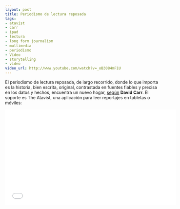 ```yaml
---
layout: post
title: Periodismo de lectura reposada
tags: 
- atavist
- carr
- ipad
- lectura
- long form journalism
- multimedia
- periodismo
- Vídeo
- storytelling
- vídeo
video_url: http://www.youtube.com/watch?v=_oB3084mFiU
---
```

El periodismo de lectura reposada, de largo recorrido, donde lo que importa es la historia, bien escrita, original, contrastada en fuentes fiables y precisa en los datos y hechos, encuentra un nuevo hogar, [según](http://www.nytimes.com/2011/03/28/business/media/28carr.html "Long-Form Journalism Finds a Home") **David Carr**. El soporte es The Atavist, una aplicación para leer reportajes en tabletas o móviles:

<object width="560" height="315"><param name="movie" value="//www.youtube.com/v/_oB3084mFiU?version=3&amp;hl=es_ES"></param><param name="allowFullScreen" value="true"></param><param name="allowscriptaccess" value="always"></param><embed src="//www.youtube.com/v/_oB3084mFiU?version=3&amp;hl=es_ES" type="application/x-shockwave-flash" width="560" height="315" allowscriptaccess="always" allowfullscreen="true"></embed></object>
